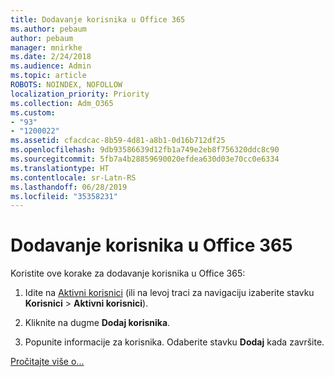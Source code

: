 ```yaml
---
title: Dodavanje korisnika u Office 365
ms.author: pebaum
author: pebaum
manager: mnirkhe
ms.date: 2/24/2018
ms.audience: Admin
ms.topic: article
ROBOTS: NOINDEX, NOFOLLOW
localization_priority: Priority
ms.collection: Adm_O365
ms.custom:
- "93"
- "1200022"
ms.assetid: cfacdcac-8b59-4d81-a8b1-0d16b712df25
ms.openlocfilehash: 9db93586639d12fb1a749e2eb8f756320ddc8c90
ms.sourcegitcommit: 5fb7a4b28859690020efdea630d03e70cc0e6334
ms.translationtype: HT
ms.contentlocale: sr-Latn-RS
ms.lasthandoff: 06/28/2019
ms.locfileid: "35358231"
---
```

# <a name="add-a-user-to-office-365"></a>Dodavanje korisnika u Office 365

Koristite ove korake za dodavanje korisnika u Office 365:
  
1. Idite na [Aktivni korisnici](https://admin.microsoft.com/Adminportal/Home?source=applauncher#/users) (ili na levoj traci za navigaciju izaberite stavku **Korisnici** \> **Aktivni korisnici**).

2. Kliknite na dugme **Dodaj korisnika**.

3. Popunite informacije za korisnika. Odaberite stavku **Dodaj** kada završite.

[Pročitajte više o...](https://support.office.com/article/1970f7d6-03b5-442f-b385-5880b9c256ec)
  